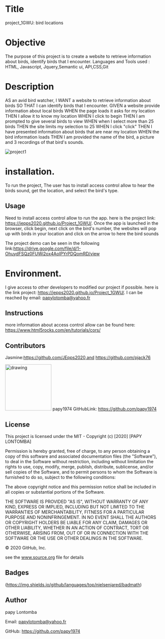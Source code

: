 # Title
project_1GWU:
bird locations

# Objective

The purpose of this project is to create a website to retrieve information about birds, identify birds that I encounter.
Languages and Tools used :
HTML, Javascript, Jquery,Semantic ui, API,CSS,Git
# Description

AS an avid bird watcher, I WANT a website to retrieve information about birds SO THAT I can identify birds that I encounter. GIVEN a website provide information about local birds WHEN the page loads it asks for my location THEN I allow it to know my location WHEN I click to begin THEN I am prompted to give several birds to view WHEN when I select more than 25 birds THEN the site limits my selection to 25 WHEN I click "click" THEN I have presented information about birds that are near my location WHEN the bird information loads THEN I am provided the name of the bird, a picture and 3 recordings of that bird's sounds.


![project1](https://user-images.githubusercontent.com/58053159/84222959-de5ab100-aaa6-11ea-9ccb-da334d24c8cd.png)

# installation.

To run the project, The user has to install access control allow to hear the birds sound, get the location, and select the bird's type.

## Usage

Need to install access control allow to run the app. here is the project link: https://jepps2020.github.io/Project_1GWU/. Once the app is launched in the browser, click begin, next click on the bird's number, the websites will pop up with birds in your location and click on the arrow to here the bird sounds

The project demo can be seen in the following link:https://drive.google.com/file/d/1-OhuydFSQz0FUWi2ox4AoIPYrPDQomRD/view

# Environment.
I give access to other developers to modified our project if possible. here is the link project: https://jepps2020.github.io/Project_1GWU/. I can be reached by email: papylotomba@yahoo.fr

## Instructions
more information about access control allow can be found here: https://www.html5rocks.com/en/tutorials/cors/

## Contributors

Jasmine:https://github.com/JEpps2020,and https://github.com/pjack76
            
 <img src="https://avatars3.githubusercontent.com/u/58053159?v=4" alt="drawing" width="150" display="inline"/> papy1974  GitHubLink: https://github.com/papy1974

## License 
This project is licensed under the MIT -
Copyright (c) [2020] [PAPY LONTOMBA]

Permission is hereby granted, free of charge, to any person obtaining a copy of this software and associated documentation files (the "Software"), to deal in the Software without restriction, including without limitation the rights to use, copy, modify, merge, publish, distribute, sublicense, and/or sell copies of the Software, and to permit persons to whom the Software is furnished to do so, subject to the following conditions:

The above copyright notice and this permission notice shall be included in all copies or substantial portions of the Software.

THE SOFTWARE IS PROVIDED "AS IS", WITHOUT WARRANTY OF ANY KIND, EXPRESS OR IMPLIED, INCLUDING BUT NOT LIMITED TO THE WARRANTIES OF MERCHANTABILITY, FITNESS FOR A PARTICULAR PURPOSE AND NONINFRINGEMENT. IN NO EVENT SHALL THE AUTHORS OR COPYRIGHT HOLDERS BE LIABLE FOR ANY CLAIM, DAMAGES OR OTHER LIABILITY, WHETHER IN AN ACTION OF CONTRACT, TORT OR OTHERWISE, ARISING FROM, OUT OF OR IN CONNECTION WITH THE SOFTWARE OR THE USE OR OTHER DEALINGS IN THE SOFTWARE.

© 2020 GitHub, Inc.

see the www.source.org file for details


## Badges

(https://img.shields.io/github/languages/top/nielsenjared/badmath)


## Author 

papy Lontomba

Email: papylotomba@yahoo.fr



GitHub: https://github.com/papy1974


